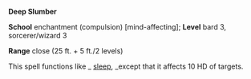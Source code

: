  **Deep Slumber**

**School** enchantment (compulsion) [mind-affecting]; **Level** bard 3, sorcerer/wizard 3

**Range** close (25 ft. + 5 ft./2 levels)

This spell functions like _ [sleep](sleep.md#_sleep), _except that it affects 10 HD of targets.


